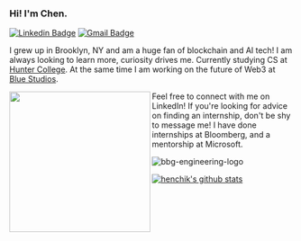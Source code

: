 ### Hi! I'm Chen.

[![Linkedin Badge](https://img.shields.io/badge/-Chen%20Stanilovsky-blue?style=flat-square&logo=Linkedin&logoColor=white)](https://www.linkedin.com/in/chenstanilovsky/) [![Gmail Badge](https://img.shields.io/badge/-chen.stanilovsky@gmail.com-c14438?style=flat-square&logo=Gmail&logoColor=white)](mailto:chen.stanilovsky@gmail.com)
</br>

I grew up in Brooklyn, NY and am a huge fan of blockchain and AI tech! I am always looking to learn more, curiosity drives me. Currently studying CS at [Hunter College](https://hunter.cuny.edu/). At the same time I am working on the future of Web3 at [Blue Studios](https://bluestudios.io/).

<a href="url"><img src="[http://url.to/image.png](https://user-images.githubusercontent.com/30581852/199850113-7f04e318-07c8-4bd8-bba3-bc668d1cdf64.gif)" align="left" height="250" width="250" ></a>

Feel free to connect with me on LinkedIn! If you're looking for advice on finding an internship, don't be shy to message me! I have done internships at Bloomberg, and a mentorship at Microsoft.

![bbg-engineering-logo](https://user-images.githubusercontent.com/30581852/199850310-eb6c3987-5b25-4d27-8482-76ea7dc33f2b.png)
 
[![henchik's github stats](https://github-readme-stats.vercel.app/api?username=chenstanilovsky)](https://github.com/chenstanilovsky)
